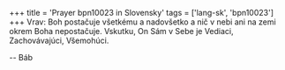 +++
title = 'Prayer bpn10023 in Slovensky'
tags = ['lang-sk', 'bpn10023']
+++
Vrav: Boh postačuje všetkému a nadovšetko a nič v nebi ani na zemi okrem Boha nepostačuje. Vskutku, On Sám v Sebe je Vediaci, Zachovávajúci, Všemohúci.

-- Báb
